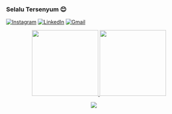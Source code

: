 ### Selalu Tersenyum 😊

[![Instagram](https://img.shields.io/badge/Instagram-%23E4405F.svg?&style=default&logo=instagram&logoColor=white)](https://www.instagram.com/naufalpujimahdy/)
[![LinkedIn](https://img.shields.io/badge/LinkedIn-%230077B5.svg?&style=default&logo=linkedin&logoColor=white)](https://www.linkedin.com/in/naufalpujimahdy/)
[![Gmail](https://img.shields.io/badge/Gmail-%23D14836.svg?&style=default&logo=gmail&logoColor=white)](mailto:naufalpm230800@gmail.com)

<p align="center">
<a href="https://github.com/naufalpujimahdy">
  <img height="180em" src="https://github-readme-stats-eight-theta.vercel.app/api?username=ravihabibillah&show_icons=true&theme=vue-dark&include_all_commits=true&count_private=true"/>
  <img height="180em" src="https://github-readme-stats-eight-theta.vercel.app/api/top-langs/?username=ravihabibillah&layout=compact&langs_count=8&theme=vue-dark"/>
</a>
</p>

<p  align="center">
<img src="https://visitor-badge.laobi.icu/badge?page_id=naufalpujimahdy"/>       
</p>

